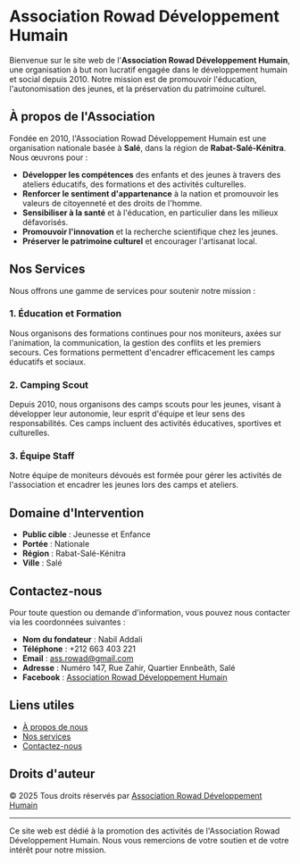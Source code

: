 # Association Rowad Développement Humain

Bienvenue sur le site web de l'**Association Rowad Développement Humain**, une organisation à but non lucratif engagée dans le développement humain et social depuis 2010. Notre mission est de promouvoir l'éducation, l'autonomisation des jeunes, et la préservation du patrimoine culturel.

## À propos de l'Association

Fondée en 2010, l'Association Rowad Développement Humain est une organisation nationale basée à **Salé**, dans la région de **Rabat-Salé-Kénitra**. Nous œuvrons pour :

- **Développer les compétences** des enfants et des jeunes à travers des ateliers éducatifs, des formations et des activités culturelles.
- **Renforcer le sentiment d'appartenance** à la nation et promouvoir les valeurs de citoyenneté et des droits de l'homme.
- **Sensibiliser à la santé** et à l'éducation, en particulier dans les milieux défavorisés.
- **Promouvoir l'innovation** et la recherche scientifique chez les jeunes.
- **Préserver le patrimoine culturel** et encourager l'artisanat local.

## Nos Services

Nous offrons une gamme de services pour soutenir notre mission :

### 1. **Éducation et Formation**
Nous organisons des formations continues pour nos moniteurs, axées sur l'animation, la communication, la gestion des conflits et les premiers secours. Ces formations permettent d'encadrer efficacement les camps éducatifs et sociaux.

### 2. **Camping Scout**
Depuis 2010, nous organisons des camps scouts pour les jeunes, visant à développer leur autonomie, leur esprit d'équipe et leur sens des responsabilités. Ces camps incluent des activités éducatives, sportives et culturelles.

### 3. **Équipe Staff**
Notre équipe de moniteurs dévoués est formée pour gérer les activités de l'association et encadrer les jeunes lors des camps et ateliers.

## Domaine d'Intervention

- **Public cible** : Jeunesse et Enfance
- **Portée** : Nationale
- **Région** : Rabat-Salé-Kénitra
- **Ville** : Salé

## Contactez-nous

Pour toute question ou demande d'information, vous pouvez nous contacter via les coordonnées suivantes :

- **Nom du fondateur** : Nabil Addali
- **Téléphone** : +212 663 403 221
- **Email** : ass.rowad@gmail.com
- **Adresse** : Numéro 147, Rue Zahir, Quartier Ennbeâth, Salé
- **Facebook** : [Association Rowad Développement Humain](https://shorturl.at/oYH16)

## Liens utiles

- [À propos de nous](#about)
- [Nos services](#services)
- [Contactez-nous](#contact)

## Droits d'auteur

© 2025 Tous droits réservés par [Association Rowad Développement Humain](https://shorturl.at/oYH16)

---

Ce site web est dédié à la promotion des activités de l'Association Rowad Développement Humain. Nous vous remercions de votre soutien et de votre intérêt pour notre mission.
